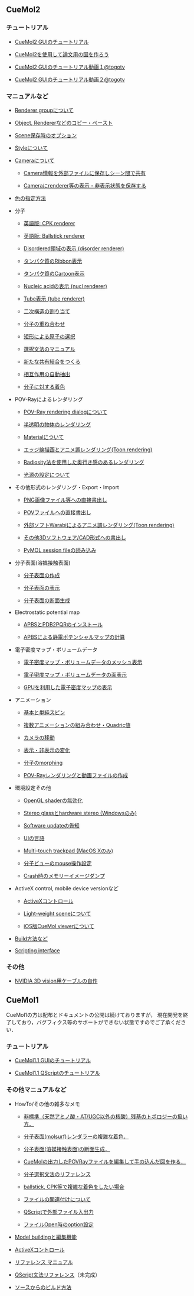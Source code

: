 ## CueMol2
### チュートリアル

- [CueMol2 GUIのチュートリアル](./Documents/GUIのチュートリアル(CueMol2))

- [CueMol2を使用して論文用の図を作ろう](./Documents/CueMol2Tutorial2013)


-  [CueMol2 GUIのチュートリアル動画１@togotv](http://togotv.dbcls.jp/20110912.html#p01)

-  [CueMol2 GUIのチュートリアル動画２@togotv](http://togotv.dbcls.jp/20110913.html#p01)

### マニュアルなど

- [Renderer groupについて](./cuemol2/RendGroup)

- [Object, Rendererなどのコピー・ペースト](./cuemol2/ObjRendCopyPaste)

- [Scene保存時のオプション](./cuemol2/SceneSaveAsOption)

- [Styleについて](./cuemol2/Style)

- [Cameraについて](./cuemol2/Camera)

    - [Camera情報を外部ファイルに保存しシーン間で共有](./cuemol2/CameraFile)

    - [Cameraにrenderer等の表示・非表示状態を保存する](./cuemol2/CameraVisFlags)

- [色の指定方法](./cuemol2/ColorSyntax)

- 分子

    - [英語版: CPK renderer](./en/cuemol2/CPKRenderer)

    - [英語版: Ballstick renderer](./en/cuemol2/BallStickRenderer)

    - [Disordered領域の表示 (disorder renderer)](./cuemol2/DisoRenderer)

    - [タンパク質のRibbon表示](./cuemol2/RibbonRenderer)

    - [タンパク質のCartoon表示](./cuemol2/CartoonRenderer)

    - [Nucleic acidの表示 (nucl renderer)](./cuemol2/NARenderer)

    - [Tube表示 (tube renderer)](./cuemol2/TubeRenderer)

    - [二次構造の割り当て](./cuemol2/Prot2ndryStr)

    - [分子の重ね合わせ](./cuemol2/MolSuperpose)

    - [矩形による原子の選択](./cuemol2/RectSelection)

    - [選択文法のマニュアル](./cuemol2/SelSyntax)

    - [新たな共有結合をつくる](./cuemol2/NonStdBond)

    - [相互作用の自動抽出](./cuemol2/IntrTool)

    - [分子に対する着色](./cuemol2/MolColor)

-  POV-Rayによるレンダリング

    - [POV-Ray rendering dialogについて](./cuemol2/POVRayRenderDialog)

    - [半透明の物体のレンダリング](./cuemol2/PostAlphaBlend)

    - [Materialについて](./cuemol2/Material)

    - [エッジ線描画とアニメ調レンダリング(Toon rendering)](./cuemol2/EdgeLines)

    - [Radiosity法を使用した奥行き感のあるレンダリング](./cuemol2/Radiosity)

    - [光源の設定について](./cuemol2/POVRayRenderLighting)

-  その他形式のレンダリング・Export・Import

    - [PNG画像ファイル等への直接書出し](./cuemol2/ImageExport)

    - [POVファイルへの直接書出し](./cuemol2/PovExport)

    - [外部ソフトWarabiによるアニメ調レンダリング(Toon rendering)](./cuemol2/WarabiExport)

    - [その他3Dソフトウェア/CAD形式への書出し](./cuemol2/Other3DExport)

    - [PyMOL session fileの読み込み](./cuemol2/PSEImporter)

-  分子表面(溶媒接触表面)

    - [分子表面の作成](./cuemol2/MsmsMolSurface)

    - [分子表面の表示](./cuemol2/MolSurfaceDisp)

    - [分子表面の断面生成](./cuemol2/MolSurfCut)

-  Electrostatic potential map

    - [APBSとPDB2PQRのインストール](./cuemol2/APBS_Install)

    - [APBSによる静電ポテンシャルマップの計算](./cuemol2/APBS_ElePot)

- 電子密度マップ・ボリュームデータ

    - [電子密度マップ・ボリュームデータのメッシュ表示](./cuemol2/DensityMap)

    - [電子密度マップ・ボリュームデータの面表示](./cuemol2/DensityMapSurf)

    - [GPUを利用した電子密度マップの表示](./cuemol2/GPUDensityMap)

- アニメーション

    - [基本と単純スピン](./cuemol2/Anim_Basic)

    - [複数アニメーションの組み合わせ・Quadric値](./cuemol2/Anim_Cmb)

    - [カメラの移動](./cuemol2/Anim_CameraMotion)

    - [表示・非表示の変化](./cuemol2/Anim_ShowHide)

    - [分子のmorphing](./cuemol2/Anim_MolMorph)

    - [POV-Rayレンダリングと動画ファイルの作成](./cuemol2/Anim_RenderMovie)

-  環境設定その他

    - [OpenGL shaderの無効化](./cuemol2/UseGLShader)

    - [Stereo glassとhardware stereo (Windowsのみ)](./cuemol2/HWStereo)

    - [Software updateの告知](./cuemol2/UpdateNotification)

    - [UIの言語](./cuemol2/UILocalization)

    - [Multi-touch trackpad (MacOS Xのみ)](./cuemol2/MultiTouchPad)

    - [分子ビューのmouse操作設定](./cuemol2/MouseInputConfig)

    - [Crash時のメモリーイメージダンプ](./cuemol2/CrashReporter)

-  ActiveX control, mobile device versionなど

    - [ActiveXコントロール](./cuemol2/CueMol2Ctl_ocx)

    - [Light-weight sceneについて](./cuemol2/LightWeightScene)

    - [iOS版CueMol viewerについて](./cuemol2/iOSCueMolViewer)


- [Build方法など](./cuemol2)

- [Scripting interface](./cuemol2/Scripting)

### その他

- [NVIDIA 3D vision用ケーブルの自作](./cuemol2/NV3DVisionCable)

## CueMol1

CueMol1の方は配布とドキュメントの公開は続けておりますが，
現在開発を終了しており，バグフィクス等のサポートができない状態ですのでご了承ください．


### チュートリアル

- [CueMol1.1 GUIのチュートリアル](./Documents/GUIのチュートリアル)

- [CueMol1.1 QScriptのチュートリアル](./Documents/QScriptのチュートリアル)

### その他マニュアルなど

- HowTo/その他の雑多なメモ

    -  [非標準（天然アミノ酸・AT/UGC以外の核酸）残基のトポロジーの扱い方．](./NonStdRes)

    -  [分子表面(molsurf)レンダラーの複雑な着色．](./SASPaint)

    -  [分子表面(溶媒接触表面)の断面生成．](./Documents/SASCut)

    -  [CueMolの出力したPOVRayファイルを編集して手の込んだ図を作る．](./POVRay1)

    -  [分子選択文法のリファレンス](./Documents/MolSelSyntax)

    -  [ballstick, CPK等で複雑な着色をしたい場合](./Documents/FancyColoring1)

    -  [ファイルの関連付けについて](./Documents/FileAssoc)

    -  [QScriptで外部ファイル入出力](./Documents/QScriptFileIO)

    -  [ファイルOpen時のoption設定](./Documents/FileReaderOptions)

- [Model buildingと編集機能](./Documents/ModelBuilding)

- [ActiveXコントロール](./Documents/ActiveX)

- [リファレンス マニュアル](./Ref)

- [QScript文法リファレンス](http://cuemol.sourceforge.jp/manual-ja/index.html)（未完成）

- [ソースからのビルド方法](./Documents/BuildFromSrc)
